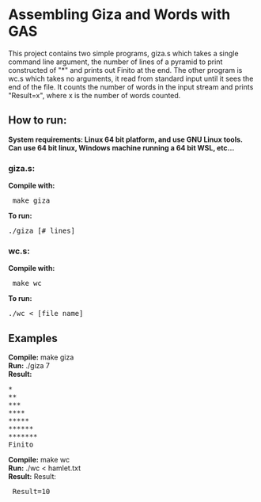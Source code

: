 # Assembling Giza and Words with GAS

This project contains two simple programs, giza.s which takes a single command line argument, the number of lines of a pyramid to print constructed of "*" and prints out Finito at the end. The other program is wc.s which takes no arguments, it read from standard input until it sees the end of the file. It counts the number of words in the input stream and prints "Result=x", where x is the number of words counted.

## How to run:

<b> System requirements: Linux 64 bit platform, and use GNU Linux tools. Can use 64 bit linux, Windows machine running a 64 bit WSL, etc... </b>

### giza.s:

<b>Compile with:</b>
<pre> make giza </pre>

<b>To run:</b>
<pre>./giza [# lines]</pre>

### wc.s:

<b>Compile with:</b>
<pre> make wc </pre>

<b>To run:</b>
<pre>./wc < [file name] </pre>

## Examples

<b>Compile:</b> make giza <br/>
<b>Run:</b> ./giza 7 <br/>
<b>Result:</b>
<pre>*
**
***
****
*****
******
*******
Finito </pre>

<b>Compile:</b> make wc <br/>
<b>Run:</b> ./wc < hamlet.txt <br/>
<b>Result:</b> Result: <br/>
<pre> Result=10 </pre>
  
  


